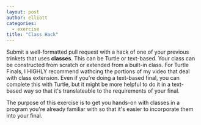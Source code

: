 ```yaml
---
layout: post
author: elliott
categories:
  - exercise
title: "Class Hack"
---
```


Submit a well-formatted pull request with a hack of one of your previous trinkets that uses **classes**.  This can be Turtle or text-based.  Your class can be constructed from scratch or extended from a built-in class.  For Turtle Finals, I HIGHLY recommend wathcing the portions of my video that deal with class extension.  Even if you're doing a text-based final, you can complete this with Turtle, but it might be more helpful to do it in a text-based way so that it's translateable to the requirements of your final.

The purpose of this exercise is to get you hands-on with classes in a program you're already familiar with so that it's easier to incorporate them into your final.